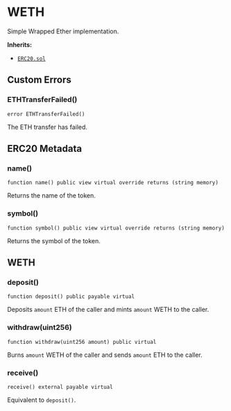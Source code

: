 # WETH

Simple Wrapped Ether implementation.




<b>Inherits:</b>  

- [`ERC20.sol`](erc20.md)  


<!-- customintro:start --><!-- customintro:end -->

## Custom Errors

### ETHTransferFailed()

```solidity
error ETHTransferFailed()
```

The ETH transfer has failed.

## ERC20 Metadata

### name()

```solidity
function name() public view virtual override returns (string memory)
```

Returns the name of the token.

### symbol()

```solidity
function symbol() public view virtual override returns (string memory)
```

Returns the symbol of the token.

## WETH

### deposit()

```solidity
function deposit() public payable virtual
```

Deposits `amount` ETH of the caller and mints `amount` WETH to the caller.

### withdraw(uint256)

```solidity
function withdraw(uint256 amount) public virtual
```

Burns `amount` WETH of the caller and sends `amount` ETH to the caller.

### receive()

```solidity
receive() external payable virtual
```

Equivalent to `deposit()`.
